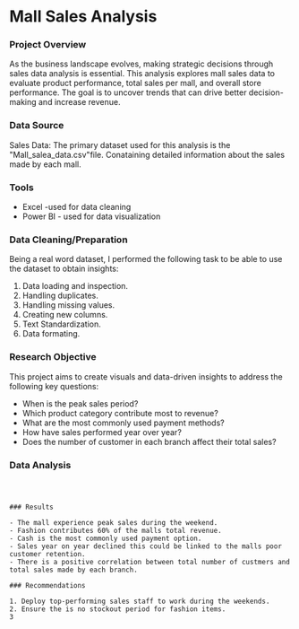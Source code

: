 # Mall Sales Analysis

### Project Overview

As the business landscape evolves, making strategic decisions through sales data analysis is essential. This analysis explores mall sales data to evaluate product performance, total sales per mall, and overall store performance. The goal is to uncover trends that can drive better decision-making and increase revenue.

### Data Source

Sales Data: The primary dataset used for this analysis is the "Mall_salea_data.csv"file. Conataining detailed information about the sales made by each mall.

### Tools

- Excel -used for data cleaning
- Power BI - used for data visualization
  
### Data Cleaning/Preparation

Being a real word dataset, I performed the following task to be able to use the dataset to obtain insights:
1. Data loading and inspection.
2. Handling duplicates.
3. Handling missing values.
4. Creating new columns.
5. Text Standardization.
6. Data formating.

### Research Objective

This project aims to create  visuals and data-driven insights to address the following key questions:
- When is the peak sales period?
- Which product category contribute most to revenue?
- What are the most commonly used payment methods?
- How have sales performed year over year?
- Does the number of customer in each branch affect their total sales?

### Data Analysis

```powerbi



### Results

- The mall experience peak sales during the weekend.
- Fashion contributes 60% of the malls total revenue.
- Cash is the most commonly used payment option.
- Sales year on year declined this could be linked to the malls poor customer retention.
- There is a positive correlation between total number of custmers and total sales made by each branch.

### Recommendations

1. Deploy top-performing sales staff to work during the weekends.
2. Ensure the is no stockout period for fashion items.
3

